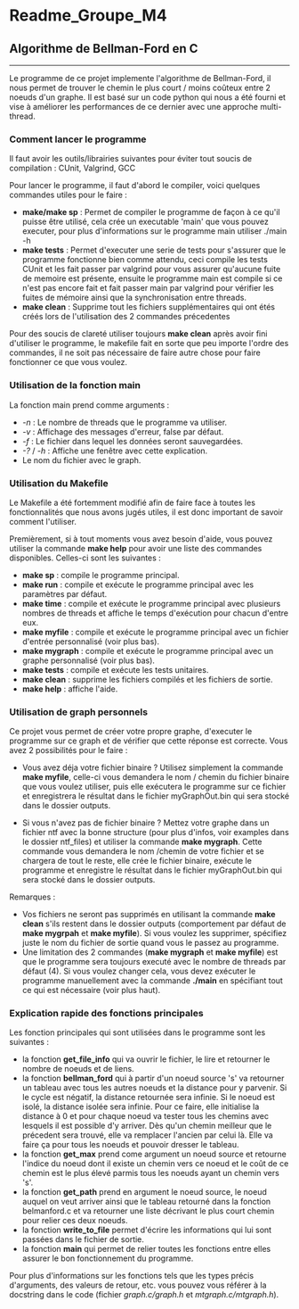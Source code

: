 # Readme_Groupe_M4

## Algorithme de Bellman-Ford en C

***

Le programme de ce projet implemente l'algorithme de Bellman-Ford, il nous permet de trouver le chemin le plus court / moins coûteux entre 2 noeuds d'un graphe. 
Il est basé sur un code python qui nous a été fourni et vise à améliorer les performances de ce dernier avec une approche multi-thread.

### Comment lancer le programme

Il faut avoir les outils/librairies suivantes pour éviter tout soucis de compilation : CUnit, Valgrind, GCC 

Pour lancer le programme, il faut d'abord le compiler, voici quelques commandes utiles pour le faire :
 - **make/make sp** : Permet de compiler le programme de façon à ce qu'il puisse être utilisé, cela crée un executable 'main' que vous pouvez executer, pour plus d'informations sur le programme main utiliser ./main -h
 - **make tests** : Permet d'executer une serie de tests pour s'assurer que le programme fonctionne bien comme attendu, ceci compile les tests CUnit et les fait passer par valgrind pour vous assurer qu'aucune fuite de memoire est présente, ensuite le programme main est compile si ce n'est pas encore fait et fait passer main par valgrind pour vérifier les fuites de mémoire ainsi que la synchronisation entre threads.
 - **make clean** : Supprime tout les fichiers supplémentaires qui ont étés créés lors de l'utilisation des 2 commandes précedentes 

Pour des soucis de clareté utiliser toujours **make clean** après avoir fini d'utiliser le programme, le makefile fait en sorte que peu importe l'ordre des commandes, il ne soit pas nécessaire de faire autre chose pour faire fonctionner ce que vous voulez.  

### Utilisation de la fonction main 

La fonction main prend comme arguments : 
 - *-n* : Le nombre de threads que le programme va utiliser. 
 - *-v* : Affichage des messages d'erreur, false par défaut.
 - *-f* : Le fichier dans lequel les données seront sauvegardées.
 - *-?* / *-h* : Affiche une fenêtre avec cette explication.
 - Le nom du fichier avec le graph.

### Utilisation du Makefile 

Le Makefile a été fortemment modifié afin de faire face à toutes les fonctionnalités que nous avons jugés utiles, il est donc important de savoir comment l'utiliser.

Premièrement, si à tout moments vous avez besoin d'aide, vous pouvez utiliser la commande **make help** pour avoir une liste des commandes disponibles.
Celles-ci sont les suivantes :
 - **make sp** : compile le programme principal.
 - **make run** : compile et exécute le programme principal avec les paramètres par défaut.
 - **make time** : compile et exécute le programme principal avec plusieurs nombres de threads et affiche le temps d'exécution pour chacun d'entre eux.
 - **make myfile** : compile et exécute le programme principal avec un fichier d'entrée personnalisé (voir plus bas).
 - **make mygraph** : compile et exécute le programme principal avec un graphe personnalisé (voir plus bas).
 - **make tests** : compile et exécute les tests unitaires.
 - **make clean** : supprime les fichiers compilés et les fichiers de sortie.
 - **make help** : affiche l'aide.

### Utilisation de graph personnels

Ce projet vous permet de créer votre propre graphe, d'executer le programme sur ce graph et de vérifier que cette réponse est correcte. Vous avez 2 possibilités pour le faire :
 - Vous avez déja votre fichier binaire ? 
    Utilisez simplement la commande **make myfile**, celle-ci vous demandera le nom / chemin du fichier binaire que vous voulez utiliser, puis elle exécutera le programme sur ce fichier et enregistrera le résultat dans le fichier myGraphOut.bin qui sera stocké dans le dossier outputs. 

 - Si vous n'avez pas de fichier binaire ? 
    Mettez votre graphe dans un fichier ntf avec la bonne structure (pour plus d'infos, voir examples dans le dossier ntf_files) et utiliser la commande **make mygraph**. Cette commande vous demandera le nom /chemin de votre fichier et se chargera de tout le reste, elle crée le fichier binaire, exécute le programme et enregistre le résultat dans le fichier myGraphOut.bin qui sera stocké dans le dossier outputs. 

Remarques : 
 - Vos fichiers ne seront pas supprimés en utilisant la commande **make clean** s'ils restent dans le dossier outputs (comportement par défaut de **make mygrpah** et **make myfile**). Si vous voulez les supprimer, spécifiez juste le nom du fichier de sortie quand vous le passez au programme.
 - Une limitation des 2 commandes (**make mygraph** et **make myfile**) est que le programme sera toujours executé avec le nombre de threads par défaut (4). Si vous voulez changer cela, vous devez exécuter le programme manuellement avec la commande **./main** en spécifiant tout ce qui est nécessaire (voir plus haut).

### Explication rapide des fonctions principales 
Les fonction principales qui sont utilisées dans le programme sont les suivantes :
 - la fonction **get_file_info** qui va ouvrir le fichier, le lire et retourner le nombre de noeuds et de liens.
 - la fonction **bellman_ford** qui à partir d'un noeud source 's' va retourner un tableau avec tous les autres noeuds et la distance pour y parvenir. Si le cycle est négatif, la distance retournée sera infinie. Si le noeud est isolé, la distance isolée sera infinie. Pour ce faire, elle initialise la distance à 0 et pour chaque noeud va tester tous les chemins avec lesquels il est possible d'y arriver. Dès qu'un chemin meilleur que le précedent sera trouvé, elle va remplacer l'ancien par celui là. Elle va faire ça pour tous les noeuds et pouvoir dresser le tableau.
 - la fonction **get_max** prend come argument un noeud source et retourne l'indice du noeud dont il existe un chemin vers ce noeud et le coût de ce chemin est le plus élevé parmis tous les noeuds ayant un chemin vers 's'.
 - la fonction **get_path** prend en argument le noeud source, le noeud auquel on veut arriver ainsi que le tableau retourné dans la fonction belmanford.c et va retourner une liste décrivant le plus court chemin pour relier ces deux noeuds.
 - la fonction **write_to_file** permet d'écrire les informations qui lui sont passées dans le fichier de sortie.
 - la fonction **main** qui permet de relier toutes les fonctions entre elles assurer le bon fonctionnement du programme.

Pour plus d'informations sur les fonctions tels que les types précis d'arguments, des valeurs de retour, etc. vous pouvez vous référer à la docstring dans le code (fichier *graph.c/graph.h* et *mtgraph.c/mtgraph.h*).
